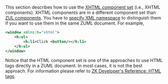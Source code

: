 

This section describes how to use the [XHTML component
set](ZUML_Reference/ZUML/Languages/XHTML) (i.e., XHTML
components). XHTML components are in a different component set than [ZUL
components](ZUML_Reference/ZUML/Languages/ZUL). You have to
[specify XML namespace](ZUML_Reference/ZUML/Languages) to
distinguish them if you want to use them in the same ZUML document. For
example,

```xml
<window xmlns:h="xhtml">
    <h:ul>
        <h:li>Click <button/></h:li>
    </h:ul>
</window>
```

Notice that the HTML component set is one of the approaches to use HTML
tags directly in a ZUML document. In most cases, it is not the best
approach. For information please refer to [ZK Developer's Reference:
HTML tags]({{site.baseurl}}/zk_dev_ref/ui_patterns/html_tags).




